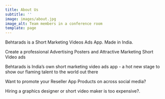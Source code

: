 ```yaml
---
title: About Us
subtitle: ''
image: images/about.jpg
image_alt: Team members in a conference room
template: page
---
```

Behtarads is a Short Marketing Videos Ads App. Made in India.

Create a professional Advertising Posters and Attractive Marketing  Short Video ads

Behtarads is India’s own short marketing video ads app - a hot new stage to show our flaming talent to the world out there

Want to promote your Reseller App Products on across social media? 

Hiring a graphics designer or short video maker is too expensive?.
